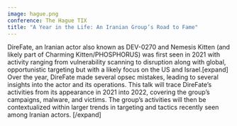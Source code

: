 ```yaml
---
image: hague.png
conference: The Hague TIX
title: "A Year in the Life: An Iranian Group’s Road to Fame"
---
```

DireFate, an Iranian actor also known as DEV-0270 and Nemesis Kitten (and likely part of Charming Kitten/PHOSPHORUS) was first seen in 2021 with activity ranging from vulnerability scanning to disruption along with global, opportunistic targeting but with a likely focus on the US and Israel.[expand]
Over the year, DireFate made several opsec mistakes, leading to several insights into the actor and its operations. This talk will trace DireFate’s activities from its appearance in 2021 into 2022, covering the group’s campaigns, malware, and victims. The group’s activities will then be contextualized within larger trends in targeting and tactics recently seen among Iranian actors.
[/expand]
